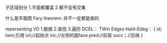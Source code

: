 子区域剖分
1.平面都覆盖
2.都不会有交集


什么是平面图
Fary theorem:
并不一定都是直的

repersenting VD
1.数据
2.查找
3.遍历
DCEL：
TWin Edges
Hald-Edeg：
        {
        id;
        twin;引用
        ori;//起始点
        inc;//左侧的面face
        pred;//前驱
        succ；//后继
        }